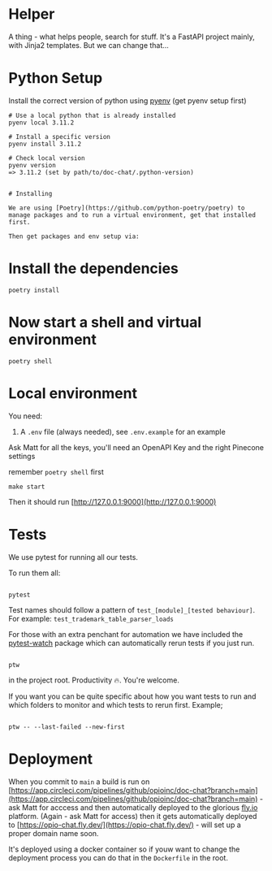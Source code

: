 # Helper

A thing - what helps people, search for stuff. It's a FastAPI project mainly, with Jinja2 templates. But we can change that...

# Python Setup

Install the correct version of python using [pyenv](https://github.com/pyenv/pyenv#installation) (get pyenv setup first)

```
# Use a local python that is already installed
pyenv local 3.11.2

# Install a specific version
pyenv install 3.11.2

# Check local version
pyenv version
=> 3.11.2 (set by path/to/doc-chat/.python-version)
```

```

# Installing

We are using [Poetry](https://github.com/python-poetry/poetry) to manage packages and to run a virtual environment, get that installed first.

Then get packages and env setup via:

```

# Install the dependencies

```
poetry install
```

# Now start a shell and virtual environment

```
poetry shell
```

# Local environment

You need:

1. A `.env` file (always needed), see `.env.example` for an example

Ask Matt for all the keys, you'll need an OpenAPI Key and the right Pinecone settings

remember `poetry shell` first

```
make start
```

Then it should run
[http://127.0.0.1:9000](http://127.0.0.1:9000)

# Tests

We use pytest for running all our tests.

 To run them all:

```

pytest

```

Test names should follow a pattern of ```test_[module]_[tested behaviour]```. For example: ```test_trademark_table_parser_loads```

For those with an extra penchant for automation we have included the [pytest-watch](https://github.com/joeyespo/pytest-watch) package which can automatically rerun tests if you just run.

```

ptw

```

in the project root. Productivity 🔥. You're welcome.

If you want you can be quite specific about how you want tests to run and which folders to monitor and which tests to rerun first. Example;

```

ptw -- --last-failed --new-first

```

# Deployment

When you commit to `main` a build is run on [https://app.circleci.com/pipelines/github/opioinc/doc-chat?branch=main](https://app.circleci.com/pipelines/github/opioinc/doc-chat?branch=main) - ask Matt for acccess and then automatically deployed to the glorious [fly.io](www.fly.io) platform. (Again - ask Matt for access) then it gets automatically deployed to [https://opio-chat.fly.dev/](https://opio-chat.fly.dev/) - will set up a proper domain name soon.

It's deployed using a docker container so if youw want to change the deployment process you can do that in the `Dockerfile` in the root.
